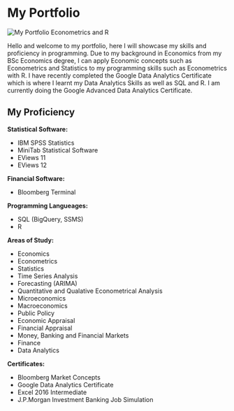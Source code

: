# **My Portfolio**
![My Portfolio Econometrics and R](https://github.com/user-attachments/assets/f4894ec7-b24f-42ce-aba5-e2ab664cca43)

Hello and welcome to my portfolio, here I will showcase my skills and proficiency in programming.
Due to my background in Economics from my BSc Economics degree, I can apply Economic concepts such as Econometrics and Statistics to my programming skills such as Econometrics with R. I have recently completed the Google Data Analytics Certificate which is where I learnt my Data Analytics Skills as well as SQL and R. I am currently doing the Google Advanced Data Analytics Certificate.

## **My Proficiency**

**Statistical Software:**
* IBM SPSS Statistics
* MiniTab Statistical Software
* EViews 11
* EViews 12

**Financial Software:**
* Bloomberg Terminal

**Programming Langueages:**
* SQL (BigQuery, SSMS)
* R

**Areas of Study:**
* Economics
* Econometrics
* Statistics
* Time Series Analysis
* Forecasting (ARIMA)
* Quantitative and Qualative Econometrical Analysis
* Microeconomics
* Macroeconomics
* Public Policy
* Economic Appraisal
* Financial Appraisal
* Money, Banking and Financial Markets
* Finance
* Data Analytics


**Certificates:**
* Bloomberg Market Concepts
* Google Data Analytics Certificate
* Excel 2016 Intermediate
* J.P.Morgan Investment Banking Job Simulation
